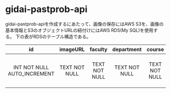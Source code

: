 # gidai-pastprob-api

gidai-pastprob-apiを作成するにあたって、画像の保存にはAWS S3を、画像の基本情報とS3のオブジェクトURLの紐付けにはAWS RDS(My SQL)を使用する。
下の表がRDSのテーブル構造である。

| id                          | imageURL      | faculty       | department    | course        | subjectName   | yearOfStudent | yearOfTest   | semester      | teacher       | createdAt                                    | updatedAt                                                                |
| :-------------------------: | :-----------: | :-----------: | :-----------: | :-----------: | :-----------: | :-----------: | :----------: | :-----------: | :-----------: | :------------------------------------------: | :----------------------------------------------------------------------: |
| INT NOT NULL AUTO_INCREMENT | TEXT NOT NULL | TEXT NOT NULL | TEXT NOT NULL | TEXT NOT NULL | TEXT NOT NULL | INT NOT NULL  | INT NOT NULL | TEXT NOT NULL | TEXT NOT NULL | TIMESTAMP NOT NULL DEFAULT CURRENT_TIMESTAMP | TIMESTAMP NOT NULL DEFAULT CURRENT_TIMESTAMP ON UPDATE CURRENT_TIMESTAMP |
